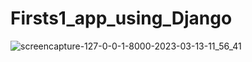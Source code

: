 # Firsts1_app_using_Django


![screencapture-127-0-0-1-8000-2023-03-13-11_56_41](https://user-images.githubusercontent.com/119997675/224802225-0350a8e5-01b6-4ef1-b5c2-ddcb6d41b535.png)
